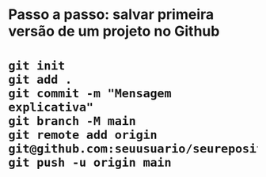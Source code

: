 <h1>Passo a passo: salvar primeira versão de um
projeto no Github<h1>

    git init
    git add .
    git commit -m "Mensagem explicativa"
    git branch -M main
    git remote add origin git@github.com:seuusuario/seurepositorio.git
    git push -u origin main